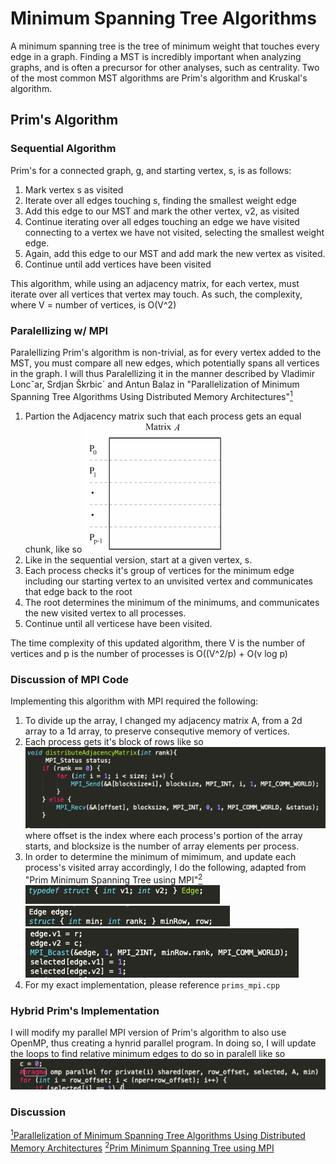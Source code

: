 # Minimum Spanning Tree Algorithms
A minimum spanning tree is the tree of minimum weight that touches every edge in a graph. Finding a MST is incredibly important when analyzing graphs, and is often a precursor for other analyses, such as centrality. Two of the most common MST algorithms are Prim's algorithm and Kruskal's algorithm.
## Prim's Algorithm
### Sequential Algorithm
Prim's for a connected graph, g, and starting vertex, s, is as follows:

1. Mark vertex s as visited
2. Iterate over all edges touching s, finding the smallest weight edge
3. Add this edge to our MST and mark the other vertex, v2, as visited
4. Continue iterating over all edges touching an edge we have visited connecting to a vertex we have not visited, selecting the smallest weight edge.
5. Again, add this edge to our MST and add mark the new vertex as visited.
6. Continue until add vertices have been visited

This algorithm, while using an adjacency matrix, for each vertex, must iterate over all vertices that vertex may touch. As such, the complexity, where V = number of vertices, is O(V^2)

### Paralellizing w/ MPI
Paralellizing Prim's algorithm is non-trivial, as for every vertex added to the MST, you must compare all new edges, which potentially spans all vertices in the graph. I will thus Paralellizing it in the manner described by Vladimir Loncˇar, Srdjan Škrbic´ and Antun Balaz in "Parallelization of Minimum Spanning Tree Algorithms Using Distributed Memory Architectures"<a href="#note1" id="note1ref"><sup>1</sup></a>

1. Partion the Adjacency matrix such that each process gets an equal chunk, like so ![](MST/matrix_partition.png)
2. Like in the sequential version, start at a given vertex, s.
3. Each process checks it's group of vertices for the minimum edge including our starting vertex to an unvisited vertex and communicates that edge back to the root
4. The root determines the minimum of the minimums, and communicates the new visited vertex to all processes.
5. Continue until all verticese have been visited.

The time complexity of this updated algorithm, there V is the number of vertices and p is the number of processes is O((V^2/p) + O(v log p)

### Discussion of MPI Code
Implementing this algorithm with MPI required the following:

1. To divide up the array, I changed my adjacency matrix A, from a 2d array to a 1d array, to preserve consequtive memory of vertices.
2. Each process gets it's block of rows like so ![](MST/distribute_adjacency_matrix.png) where offset is the index where each process's portion of the array starts, and blocksize is the number of array elements per process.
3. In order to determine the minimum of mimimum, and update each process's visited array accordingly, I do the following, adapted from "Prim Minimum Spanning Tree using MPI"<a href="#note2" id="note2ref"><sup>2</sup></a>
![](MST/edge.png) 
![](MST/min.png) 
![](MST/bcast.png) 
4. For my exact implementation, please reference `prims_mpi.cpp`


### Hybrid Prim's Implementation
I will modify my parallel MPI version of Prim's algorithm to also use OpenMP, thus creating a hynrid parallel program. In doing so, I will update the loops to find relative minimum edges to do so in paralell like so ![](MST/pragma.png) 

### Discussion




<a id="note1" href="#note1ref"><sup>1</sup></a>[Parallelization of Minimum Spanning
Tree Algorithms Using Distributed
Memory Architectures](http://www.scl.rs/papers/Loncar-TET-Springer.pdf)
<a id="note2" href="#note2ref"><sup>2</sup></a>[Prim Minimum Spanning Tree using MPI
](https://github.com/elahehrashedi/MPI_Prime_MST/blob/master/PrimMPI.c)

